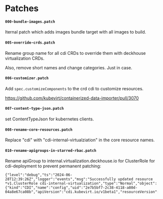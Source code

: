 # Patches

#### `000-bundle-images.patch`

Iternal patch which adds images bundle target with all images to build.

#### `005-override-crds.patch`

Rename group name for all cdi CRDs to override them with deckhouse virtualization CRDs.

Also, remove short names and change categories. Just in case.

#### `006-customizer.patch`

Add `spec.customizeComponents` to the crd cdi to customize resources.

https://github.com/kubevirt/containerized-data-importer/pull/3070

#### `007-content-type-json.patch`
set ContentTypeJson for kubernetes clients.

#### `008-rename-core-resources.patch`
Replace "cdi" with "cdi-internal-virtualziation" in the core resource names.

#### `010-rename-apigroups-in-starred-rbac.patch`

Rename apiGroup to internal.virtualization.deckhouse.io for ClusterRole for cdi-deployment to prevent permanent patching:

```
{"level":"debug","ts":"2024-06-28T12:39:26Z","logger":"events","msg":"Successfully updated resource *v1.ClusterRole cdi-internal-virtualization","type":"Normal","object":{"kind":"CDI","name":"config","uid":"2e7b5bf7-2c38-4118-a80d-04a8e67ca08b","apiVersion":"cdi.kubevirt.io/v1beta1","resourceVersion":"420200766"},"reason":"UpdateResourceSuccess"}
```
